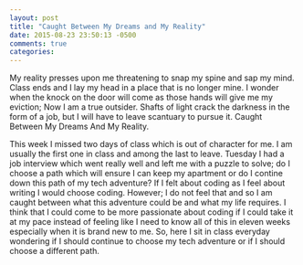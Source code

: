 ```yaml
---
layout: post
title: "Caught Between My Dreams and My Reality"
date: 2015-08-23 23:50:13 -0500
comments: true
categories: 
---
```

My reality presses upon me threatening to snap my spine and sap my mind. Class ends and I lay my head in a place that is no longer mine. I wonder when the knock on the door will come as those hands will give me my eviction; Now I am a true outsider. Shafts of light crack the darkness in the form of a job, but I will have to leave scantuary to pursue it. Caught Between My Dreams And My Reality.

This week I missed two days of class which is out of character for me. I am usually the first one in class and among the last to leave. Tuesday I had a job interview which went really well and left me with a puzzle to solve; do I choose a path which will ensure I can keep my apartment or do I contine down this path of my tech adventure? If I felt about coding as I feel about writing I would choose coding. However; I do not feel that and so I am caught between what this adventure could be and what my life requires. I think that I could come to be more passionate about coding if I could take it at my pace instead of feeling like I need to know all of this in eleven weeks especially when it is brand new to me. So, here I sit in class everyday wondering if I should continue to choose my tech adventure or if I should choose a different path.